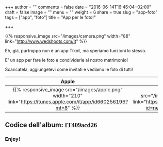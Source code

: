 +++
author = ""
comments = false
date = "2016-06-14T16:46:04+02:00"
draft = false
image = ""
menu = ""
weight = 6
share = true
slug = "app-foto"
tags = ["app", "foto"]
title = "App per le foto!"

+++

{{% responsive_image src="/images/camera.png" width="88" link="http://www.wedshoots.com/it" %}}

Eh, già, purtroppo non è un app Tiknil, ma speriamo funzioni lo stesso. 

E' un app per fare le foto e condividerle al nostro matrimonio!

Scaricatela, aggiungetevi come invitati e vediamo le foto di tutti!

 Apple  |  Android
:-----: | :-------: 
{{% responsive_image src="/images/apple.png" width="210" link="https://itunes.apple.com/it/app/id660256196?mt=8" %}} | {{% responsive_image src="/images/playstore.png" width="210" link="https://play.google.com/store/apps/details?id=net.bodas.android.wedshoots" %}}



## Codice dell'album: <span style="font-family: Georgia">IT409acd26</span>  ##

### Enjoy! ###



